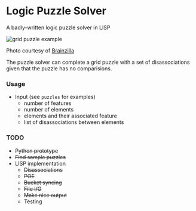 # Logic Puzzle Solver

A badly-written logic puzzle solver in LISP

![grid puzzle example](https://www.brainzilla.com/static/logicgrid/logicgridpuzzle.660a50aa3d84.png "grid puzzle example")

Photo courtesy of [Brainzilla](https://www.brainzilla.com/logic/logic-grid/)

The puzzle solver can complete a grid puzzle with a set of disassociations given
that the puzzle has no comparisions.

### Usage
  - Input (see `puzzles` for examples)
	- number of features
	- number of elements
	- elements and their associated feature
	- list of disassociations between elements

### TODO
  - ~~Python prototype~~
  - ~~Find sample puzzles~~
  - LISP implementation
    - ~~Disassociations~~
	- ~~POE~~
	- ~~Bucket syncing~~
	- ~~File I/O~~
	- ~~Make nice output~~
	- Testing